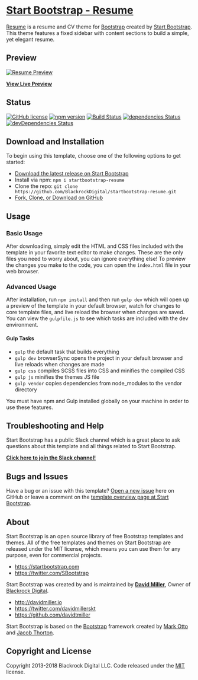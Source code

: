 # [Start Bootstrap - Resume](https://startbootstrap.com/template-overviews/resume/)

[Resume](https://startbootstrap.com/template-overviews/resume/) is a resume and CV theme for [Bootstrap](http://getbootstrap.com/) created by [Start Bootstrap](http://startbootstrap.com/). This theme features a fixed sidebar with content sections to build a simple, yet elegant resume.

## Preview

[![Resume Preview](https://startbootstrap.com/assets/img/templates/resume.jpg)](https://sanjayapandey.github.io/)

**[View Live Preview](https://sanjayapandey.github.io/)**

## Status

[![GitHub license](https://img.shields.io/badge/license-MIT-blue.svg)](https://raw.githubusercontent.com/BlackrockDigital/startbootstrap-resume/master/LICENSE)
[![npm version](https://img.shields.io/npm/v/startbootstrap-resume.svg)](https://www.npmjs.com/package/startbootstrap-resume)
[![Build Status](https://travis-ci.org/BlackrockDigital/startbootstrap-resume.svg?branch=master)](https://travis-ci.org/BlackrockDigital/startbootstrap-resume)
[![dependencies Status](https://david-dm.org/BlackrockDigital/startbootstrap-resume/status.svg)](https://david-dm.org/BlackrockDigital/startbootstrap-resume)
[![devDependencies Status](https://david-dm.org/BlackrockDigital/startbootstrap-resume/dev-status.svg)](https://david-dm.org/BlackrockDigital/startbootstrap-resume?type=dev)

## Download and Installation

To begin using this template, choose one of the following options to get started:
* [Download the latest release on Start Bootstrap](https://startbootstrap.com/template-overviews/resume/)
* Install via npm: `npm i startbootstrap-resume`
* Clone the repo: `git clone https://github.com/BlackrockDigital/startbootstrap-resume.git`
* [Fork, Clone, or Download on GitHub](https://github.com/BlackrockDigital/startbootstrap-resume)

## Usage

### Basic Usage

After downloading, simply edit the HTML and CSS files included with the template in your favorite text editor to make changes. These are the only files you need to worry about, you can ignore everything else! To preview the changes you make to the code, you can open the `index.html` file in your web browser.

### Advanced Usage

After installation, run `npm install` and then run `gulp dev` which will open up a preview of the template in your default browser, watch for changes to core template files, and live reload the browser when changes are saved. You can view the `gulpfile.js` to see which tasks are included with the dev environment.

#### Gulp Tasks

- `gulp` the default task that builds everything
- `gulp dev` browserSync opens the project in your default browser and live reloads when changes are made
- `gulp css` compiles SCSS files into CSS and minifies the compiled CSS
- `gulp js` minifies the themes JS file
- `gulp vendor` copies dependencies from node_modules to the vendor directory

You must have npm and Gulp installed globally on your machine in order to use these features.

## Troubleshooting and Help

Start Bootstrap has a public Slack channel which is a great place to ask questions about this template and all things related to Start Bootstrap.

**[Click here to join the Slack channel!](https://startbootstrap-slack.herokuapp.com/)**

## Bugs and Issues

Have a bug or an issue with this template? [Open a new issue](https://github.com/BlackrockDigital/startbootstrap-resume/issues) here on GitHub or leave a comment on the [template overview page at Start Bootstrap](http://startbootstrap.com/template-overviews/resume/).

## About

Start Bootstrap is an open source library of free Bootstrap templates and themes. All of the free templates and themes on Start Bootstrap are released under the MIT license, which means you can use them for any purpose, even for commercial projects.

* https://startbootstrap.com
* https://twitter.com/SBootstrap

Start Bootstrap was created by and is maintained by **[David Miller](http://davidmiller.io/)**, Owner of [Blackrock Digital](http://blackrockdigital.io/).

* http://davidmiller.io
* https://twitter.com/davidmillerskt
* https://github.com/davidtmiller

Start Bootstrap is based on the [Bootstrap](http://getbootstrap.com/) framework created by [Mark Otto](https://twitter.com/mdo) and [Jacob Thorton](https://twitter.com/fat).

## Copyright and License

Copyright 2013-2018 Blackrock Digital LLC. Code released under the [MIT](https://github.com/BlackrockDigital/startbootstrap-resume/blob/gh-pages/LICENSE) license.
